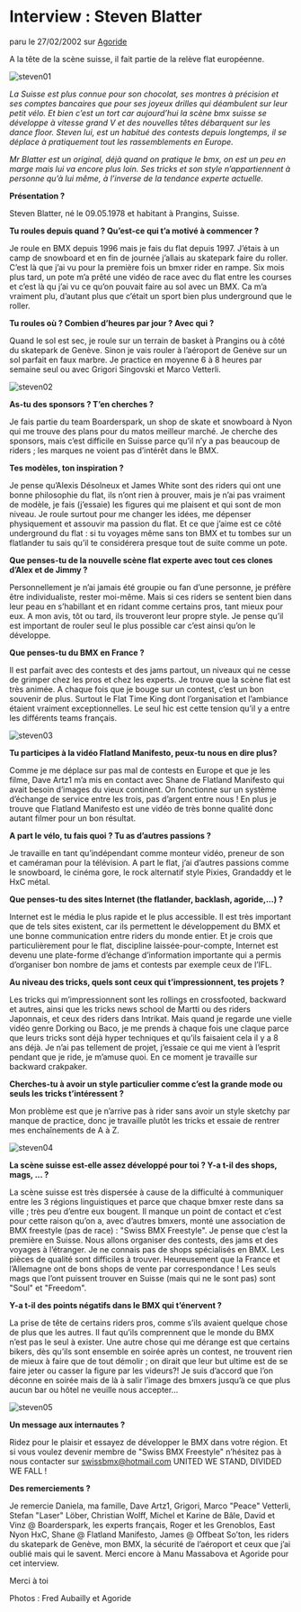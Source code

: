 # Interview : Steven Blatter

paru le 27/02/2002 sur <a href="http://bmx.agoride.com/">Agoride</a>

A la tête de la scène suisse, il fait partie de la relève flat européenne.

![steven01](./media/steven01.jpg)

_La Suisse est plus connue pour son chocolat, ses montres à précision et ses comptes bancaires que pour ses joyeux drilles qui déambulent sur leur petit vélo. Et bien c’est un tort car aujourd’hui la scène bmx suisse se développe à vitesse grand V et des nouvelles têtes débarquent sur les dance floor. Steven lui, est un habitué des contests depuis longtemps, il se déplace à pratiquement tout les rassemblements en Europe._

_Mr Blatter est un original, déjà quand on pratique le bmx, on est un peu en marge mais lui va encore plus loin. Ses tricks et son style n’appartiennent à personne qu’à lui même, à l’inverse de la tendance experte actuelle._

**Présentation ?**

Steven Blatter, né le 09.05.1978 et habitant à Prangins, Suisse.

**Tu roules depuis quand ? Qu’est-ce qui t’a motivé à commencer ?**

Je roule en BMX depuis 1996 mais je fais du flat depuis 1997. J’étais à un camp de snowboard et en fin de journée j’allais au skatepark faire du roller. C’est là que j’ai vu pour la première fois un bmxer rider en rampe. Six mois plus tard, un pote m’a prêté une vidéo de race avec du flat entre les courses et c’est là qu j’ai vu ce qu’on pouvait faire au sol avec un BMX. Ca m’a vraiment plu, d’autant plus que c’était un sport bien plus underground que le roller.

**Tu roules où ? Combien d’heures par jour ? Avec qui ?**

Quand le sol est sec, je roule sur un terrain de basket à Prangins ou à côté du skatepark de Genève. Sinon je vais rouler à l’aéroport de Genève sur un sol parfait en faux marbre. Je practice en moyenne 6 à 8 heures par semaine seul ou avec Grigori Singovski et Marco Vetterli.

![steven02](./media/steven02.jpg)

**As-tu des sponsors ? T’en cherches ?**

Je fais partie du team Boarderspark, un shop de skate et snowboard à Nyon qui me trouve des plans pour du matos meilleur marché. Je cherche des sponsors, mais c’est difficile en Suisse parce qu’il n’y a pas beaucoup de riders ; les marques ne voient pas d’intérêt dans le BMX.

**Tes modèles, ton inspiration ?**

Je pense qu’Alexis Désolneux et James White sont des riders qui ont une bonne philosophie du flat, ils n’ont rien à prouver, mais je n’ai pas vraiment de modèle, je fais (j’essaie) les figures qui me plaisent et qui sont de mon niveau. Je roule surtout pour me changer les idées, me dépenser physiquement et assouvir ma passion du flat. Et ce que j’aime est ce côté underground du flat : si tu voyages même sans ton BMX et tu tombes sur un flatlander tu sais qu’il te considérera presque tout de suite comme un pote.

**Que penses-tu de la nouvelle scène flat experte avec tout ces clones d’Alex et de Jimmy ?**

Personnellement je n’ai jamais été groupie ou fan d’une personne, je préfère être individualiste, rester moi-même. Mais si ces riders se sentent bien dans leur peau en s’habillant et en ridant comme certains pros, tant mieux pour eux. A mon avis, tôt ou tard, ils trouveront leur propre style. Je pense qu’il est important de rouler seul le plus possible car c’est ainsi qu’on le développe.

**Que penses-tu du BMX en France ?**

Il est parfait avec des contests et des jams partout, un niveaux qui ne cesse de grimper chez les pros et chez les experts. Je trouve que la scène flat est très animée. A chaque fois que je bouge sur un contest, c’est un bon souvenir de plus. Surtout le Flat Time King dont l’organisation et l’ambiance étaient vraiment exceptionnelles. Le seul hic est cette tension qu’il y a entre les différents teams français.

![steven03](./media/steven03.jpg)

**Tu participes à la vidéo Flatland Manifesto, peux-tu nous en dire plus?**

Comme je me déplace sur pas mal de contests en Europe et que je les filme, Dave Artz1 m’a mis en contact avec Shane de Flatland Manifesto qui avait besoin d’images du vieux continent. On fonctionne sur un système d’échange de service entre les trois, pas d’argent entre nous ! En plus je trouve que Flatland Manifesto est une vidéo de très bonne qualité donc autant filmer pour un bon résultat.

**A part le vélo, tu fais quoi ? Tu as d’autres passions ?**

Je travaille en tant qu’indépendant comme monteur vidéo, preneur de son et caméraman pour la télévision. A part le flat, j’ai d’autres passions comme le snowboard, le cinéma gore, le rock alternatif style Pixies, Grandaddy et le HxC métal.

**Que penses-tu des sites Internet (the flatlander, backlash, agoride,...) ?**

Internet est le média le plus rapide et le plus accessible. Il est très important que de tels sites existent, car ils permettent le développement du BMX et une bonne communication entre riders du monde entier. Et je crois que particulièrement pour le flat, discipline laissée-pour-compte, Internet est devenu une plate-forme d’échange d’information importante qui a permis d’organiser bon nombre de jams et contests par exemple ceux de l’IFL.

**Au niveau des tricks, quels sont ceux qui t’impressionnent, tes projets ?**

Les tricks qui m’impressionnent sont les rollings en crossfooted, backward et autres, ainsi que les tricks news school de Martti ou des riders Japonnais, et ceux des riders dans Intrikat. Mais quand je regarde une vielle vidéo genre Dorking ou Baco, je me prends à chaque fois une claque parce que leurs tricks sont déjà hyper techniques et qu’ils faisaient cela il y a 8 ans déjà. Je n’ai pas tellement de projet, j’essaie ce qui me vient à l’esprit pendant que je ride, je m’amuse quoi. En ce moment je travaille sur backward crakpaker.

**Cherches-tu à avoir un style particulier comme c’est la grande mode ou seuls les tricks t’intéressent ?**

Mon problème est que je n’arrive pas à rider sans avoir un style sketchy par manque de practice, donc je travaille plutôt les tricks et essaie de rentrer mes enchaînements de A à Z.

![steven04](./media/steven04.jpg)

**La scène suisse est-elle assez développé pour toi ? Y-a t-il des shops, mags, ... ?**

La scène suisse est très dispersée à cause de la difficulté à communiquer entre les 3 régions linguistiques et parce que chaque bmxer reste dans sa ville ; très peu d’entre eux bougent. Il manque un point de contact et c’est pour cette raison qu’on a, avec d’autres bmxers, monté une association de BMX freestyle (pas de race) : "Swiss BMX Freestyle". Je pense que c’est la première en Suisse. Nous allons organiser des contests, des jams et des voyages à l’étranger. Je ne connais pas de shops spécialisés en BMX. Les pièces de qualité sont difficiles à trouver. Heureusement que la France et l’Allemagne ont de bons shops de vente par correspondance ! Les seuls mags que l’ont puissent trouver en Suisse (mais qui ne le sont pas) sont "Soul" et "Freedom".

**Y-a t-il des points négatifs dans le BMX qui t’énervent ?**

La prise de tête de certains riders pros, comme s’ils avaient quelque chose de plus que les autres. Il faut qu’ils comprennent que le monde du BMX n’est pas le seul à exister. Une autre chose qui me dérange est que certains bikers, dès qu’ils sont ensemble en soirée après un contest, ne trouvent rien de mieux à faire que de tout démolir ; on dirait que leur but ultime est de se faire jeter ou casser la figure par les videurs?! Je suis d’accord que l’on déconne en soirée mais de là à salir l’image des bmxers jusqu’à ce que plus aucun bar ou hôtel ne veuille nous accepter…

![steven05](./media/steven05.jpg)

**Un message aux internautes ?**

Ridez pour le plaisir et essayez de développer le BMX dans votre région. Et si vous voulez devenir membre de "Swiss BMX Freestyle" n’hésitez pas à nous contacter sur swissbmx@hotmail.com UNITED WE STAND, DIVIDED WE FALL !

**Des remerciements ?**

Je remercie Daniela, ma famille, Dave Artz1, Grigori, Marco "Peace" Vetterli, Stefan "Laser" Löber, Christian Wolff, Michel et Karine de Bâle, David et Vinz @ Boarderspark, les experts français, Roger et les Grenoblos, East Nyon HxC, Shane @ Flatland Manifesto, James @ Offbeat So’ton, les riders du skatepark de Genève, mon BMX, la sécurité de l’aéroport et ceux que j’ai oublié mais qui le savent. Merci encore à Manu Massabova et Agoride pour cet interview.

Merci à toi

Photos : Fred Aubailly et Agoride

